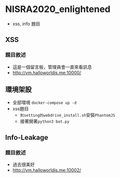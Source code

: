 # NISRA2020_enlightened

- xss, info 題目

## XSS

### 題目敘述
- 這是一個留言板，管理員會一直來看訊息
- http://vm.halloworldis.me:10000/

## 環境架設

- 全部環境
    `docker-compose up -d`
- xss題目
    * `到setting的webdrive_install.sh`安裝`PhantomJS`
    * 接著開著`python3 bot.py`


## Info-Leakage

### 題目敘述
- 過去很美好
- http://vm.halloworldis.me:10002/


